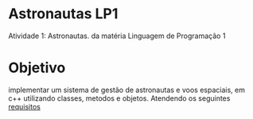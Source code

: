 # Astronautas LP1
Atividade 1: Astronautas. da matéria Linguagem de Programação 1

# Objetivo
implementar um sistema de gestão de astronautas e voos espaciais, em c++ utilizando classes, metodos e objetos. Atendendo os seguintes [requisitos](https://docs.google.com/document/d/1W9hH12mJCvyrJxH0JxaaUVHQdLYGfK461puEwYUkwtg/edit)


